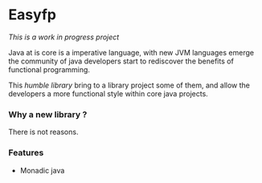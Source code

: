 # Easyfp

*This is a work in progress project*

Java at is core is a imperative language, with new JVM languages emerge the community of java 
developers start to rediscover the benefits of functional programming.

This *humble library* bring to a library project some of them, and allow
the developers a more functional style within core java projects.


### Why a new library ?

There is not reasons.


### Features

* Monadic java
